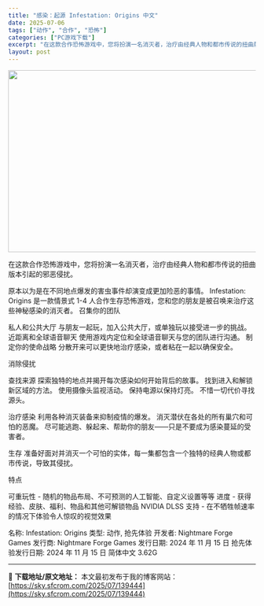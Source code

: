 ```yaml
---
title: "感染：起源 Infestation: Origins 中文"
date: 2025-07-06
tags: ["动作", "合作", "恐怖"]
categories: ["PC游戏下载"]
excerpt: "在这款合作恐怖游戏中，您将扮演一名消灭者，治疗由经典人物和都市传说的扭曲版本引起的邪恶侵扰。 原本以为是在不同地点爆发的害虫事件却演变成更加险恶的事情。 Infestation: Origins 是一款情景式 1-4 人合作生存恐怖游戏，您和您的朋友是被召唤来治疗这些神秘感染的消灭者。 召集你的团队&hellip;"
layout: post
---
```


<img class="aligncenter size-full wp-image-139445" src="https://sky.sfcrom.com/wp-content/uploads/2025/07/2025070614120650.webp" alt="" width="660" height="370" />

在这款合作恐怖游戏中，您将扮演一名消灭者，治疗由经典人物和都市传说的扭曲版本引起的邪恶侵扰。

原本以为是在不同地点爆发的害虫事件却演变成更加险恶的事情。 Infestation: Origins 是一款情景式 1-4 人合作生存恐怖游戏，您和您的朋友是被召唤来治疗这些神秘感染的消灭者。
召集你的团队

私人和公共大厅
与朋友一起玩，加入公共大厅，或单独玩以接受进一步的挑战。
近距离和全球语音聊天
使用游戏内定位和全球语音聊天与您的团队进行沟通。
制定你的使命战略
分散开来可以更快地治疗感染，或者粘在一起以确保安全。

消除侵扰

查找来源
探索独特的地点并揭开每次感染如何开始背后的故事。 找到进入和解锁新区域的方法。 使用摄像头监视活动。 保持电源以保持灯亮。 不惜一切代价寻找源头。

治疗感染
利用各种消灭装备来抑制疫情的爆发。 消灭潜伏在各处的所有巢穴和可怕的恶魔。 尽可能逃跑、躲起来、帮助你的朋友——只是不要成为感染蔓延的受害者。

生存
准备好面对并消灭一个可怕的实体，每一集都包含一个独特的经典人物或都市传说，导致其侵扰。

特点

可重玩性 - 随机的物品布局、不可预测的人工智能、自定义设置等等
进度 - 获得经验、皮肤、福利、物品和其他可解锁物品
NVIDIA DLSS 支持 - 在不牺牲帧速率的情况下体验令人惊叹的视觉效果

名称: Infestation: Origins
类型: 动作, 抢先体验
开发者: Nightmare Forge Games
发行商: Nightmare Forge Games
发行日期: 2024 年 11 月 15 日
抢先体验发行日期: 2024 年 11 月 15 日
简体中文
3.62G

---
📖 **下载地址/原文地址：** 本文最初发布于我的博客网站：[https://sky.sfcrom.com/2025/07/139444](https://sky.sfcrom.com/2025/07/139444)
